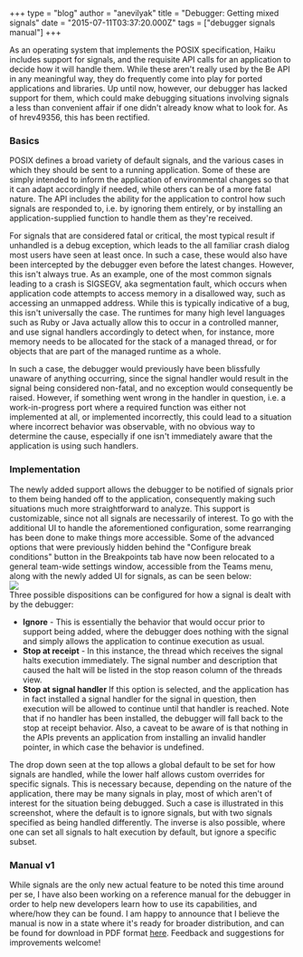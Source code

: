 +++
type = "blog"
author = "anevilyak"
title = "Debugger: Getting mixed signals"
date = "2015-07-11T03:37:20.000Z"
tags = ["debugger signals manual"]
+++

As an operating system that implements the POSIX specification, Haiku includes support for signals, and the requisite API calls for an application to decide how it will handle them. While these aren't really used by the Be API in any meaningful way, they do frequently come into play for ported applications and libraries. Up until now, however, our debugger has lacked support for them, which could make debugging situations involving signals a less than convenient affair if one didn't already know what to look for. As of hrev49356, this has been rectified.

<!--more-->

<h3>Basics</h3>

POSIX defines a broad variety of default signals, and the various cases in which they should be sent to a running application. Some of these are simply intended to inform the application of environmental changes so that it can adapt accordingly if needed, while others can be of a more fatal nature. The API includes the ability for the application to control how such signals are responded to, i.e. by ignoring them entirely, or by installing an application-supplied function to handle them as they're received.

For signals that are considered fatal or critical, the most typical result if unhandled is a debug exception, which leads to the all familiar crash dialog most users have seen at least once. In such a case, these would also have been intercepted by the debugger even before the latest changes. However, this isn't always true. As an example, one of the most common signals leading to a crash is SIGSEGV, aka segmentation fault, which occurs when application code attempts to access memory in a disallowed way, such as accessing an unmapped address. While this is typically indicative of a bug, this isn't universally the case. The runtimes for many high level languages such as Ruby or Java actually allow this to occur in a controlled manner, and use signal handlers accordingly to detect when, for instance, more memory needs to be allocated for the stack of a managed thread, or for objects that are part of the managed runtime as a whole. 

In such a case, the debugger would previously have been blissfully unaware of anything occurring, since the signal handler would result in the signal being considered non-fatal, and no exception would consequently be raised. However, if something went wrong in the handler in question, i.e. a work-in-progress port where a required function was either not implemented at all, or implemented incorrectly, this could lead to a situation where incorrect behavior was observable, with no obvious way to determine the cause, especially if one isn't immediately aware that the application is using such handlers.

<h3>Implementation</h3>

The newly added support allows the debugger to be notified of signals prior to them being handed off to the application, consequently making such situations much more straightforward to analyze. This support is customizable, since not all signals are necessarily of interest. To go with the additional UI to handle the aforementioned configuration, some rearranging has been done to make things more accessible. Some of the advanced options that were previously hidden behind the "Configure break conditions" button in the Breakpoints tab have now been relocated to a general team-wide settings window, accessible from the Teams menu, along with the newly added UI for signals, as can be seen below:
<br/>
<img src="/files/settings_main.png" />
<br/>
Three possible dispositions can be configured for how a signal is dealt with by the debugger:

<ul>
<li><b>Ignore</b> - This is essentially the behavior that would occur prior to support being added, where the debugger does nothing with the signal and simply allows the application to continue execution as usual.</li>
<li><b>Stop at receipt</b> - In this instance, the thread which receives the signal halts execution immediately. The signal number and description that caused the halt will be listed in the stop reason column of the threads view.</li>
<li><b>Stop at signal handler</b> If this option is selected, and the application has in fact installed a signal handler for the signal in question, then execution will be allowed to continue until that handler is reached. Note that if no handler has been installed, the debugger will fall back to the stop at receipt behavior. Also, a caveat to be aware of is that nothing in the APIs prevents an application from installing an invalid handler pointer, in which case the behavior is undefined.</li>
</ul>

The drop down seen at the top allows a global default to be set for how signals are handled, while the lower half allows custom overrides for specific signals. This is necessary because, depending on the nature of the application, there may be many signals in play, most of which aren't of interest for the situation being debugged. Such a case is illustrated in this screenshot, where the default is to ignore signals, but with two signals specified as being handled differently. The inverse is also possible, where one can set all signals to halt execution by default, but ignore a specific subset. 

<h3>Manual v1</h3>

While signals are the only new actual feature to be noted this time around per se, I have also been working on a reference manual for the debugger in order to help new developers learn how to use its capabilities, and where/how they can be found. I am happy to announce that I believe the manual is now in a state where it's ready for broader distribution, and can be found for download in PDF format <a href="https://www.dropbox.com/s/e6gx39r0asc2t8f/DebuggerReferenceManual.pdf?dl=1">here</a>. Feedback and suggestions for improvements welcome!
